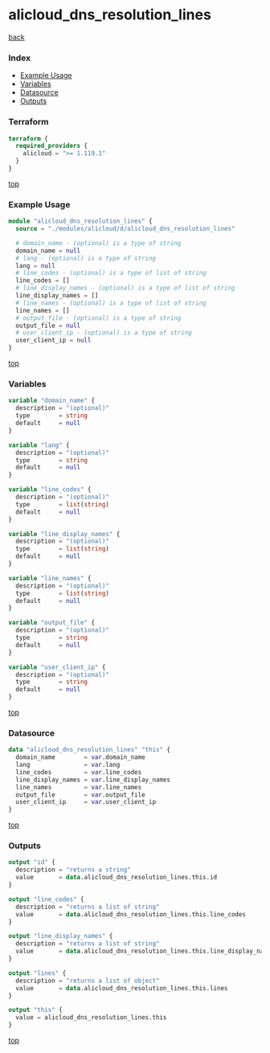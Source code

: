 # alicloud_dns_resolution_lines

[back](../alicloud.md)

### Index

- [Example Usage](#example-usage)
- [Variables](#variables)
- [Datasource](#datasource)
- [Outputs](#outputs)

### Terraform

```terraform
terraform {
  required_providers {
    alicloud = ">= 1.119.1"
  }
}
```

[top](#index)

### Example Usage

```terraform
module "alicloud_dns_resolution_lines" {
  source = "./modules/alicloud/d/alicloud_dns_resolution_lines"

  # domain_name - (optional) is a type of string
  domain_name = null
  # lang - (optional) is a type of string
  lang = null
  # line_codes - (optional) is a type of list of string
  line_codes = []
  # line_display_names - (optional) is a type of list of string
  line_display_names = []
  # line_names - (optional) is a type of list of string
  line_names = []
  # output_file - (optional) is a type of string
  output_file = null
  # user_client_ip - (optional) is a type of string
  user_client_ip = null
}
```

[top](#index)

### Variables

```terraform
variable "domain_name" {
  description = "(optional)"
  type        = string
  default     = null
}

variable "lang" {
  description = "(optional)"
  type        = string
  default     = null
}

variable "line_codes" {
  description = "(optional)"
  type        = list(string)
  default     = null
}

variable "line_display_names" {
  description = "(optional)"
  type        = list(string)
  default     = null
}

variable "line_names" {
  description = "(optional)"
  type        = list(string)
  default     = null
}

variable "output_file" {
  description = "(optional)"
  type        = string
  default     = null
}

variable "user_client_ip" {
  description = "(optional)"
  type        = string
  default     = null
}
```

[top](#index)

### Datasource

```terraform
data "alicloud_dns_resolution_lines" "this" {
  domain_name        = var.domain_name
  lang               = var.lang
  line_codes         = var.line_codes
  line_display_names = var.line_display_names
  line_names         = var.line_names
  output_file        = var.output_file
  user_client_ip     = var.user_client_ip
}
```

[top](#index)

### Outputs

```terraform
output "id" {
  description = "returns a string"
  value       = data.alicloud_dns_resolution_lines.this.id
}

output "line_codes" {
  description = "returns a list of string"
  value       = data.alicloud_dns_resolution_lines.this.line_codes
}

output "line_display_names" {
  description = "returns a list of string"
  value       = data.alicloud_dns_resolution_lines.this.line_display_names
}

output "lines" {
  description = "returns a list of object"
  value       = data.alicloud_dns_resolution_lines.this.lines
}

output "this" {
  value = alicloud_dns_resolution_lines.this
}
```

[top](#index)